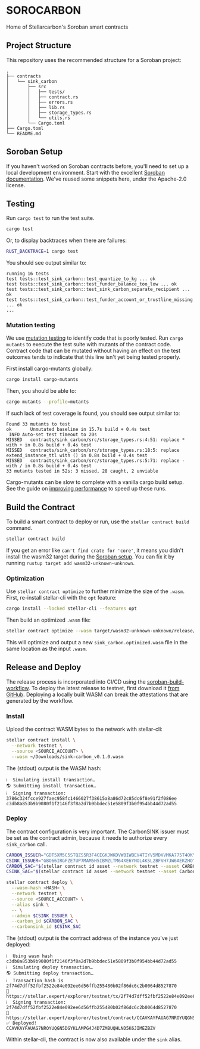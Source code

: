 # SOROCARBON

Home of Stellarcarbon's Soroban smart contracts

## Project Structure

This repository uses the recommended structure for a Soroban project:

```text
.
├── contracts
│   └── sink_carbon
│       ├── src
│       │   ├── tests/
│       │   ├── contract.rs
│       │   ├── errors.rs
│       │   ├── lib.rs
│       │   ├── storage_types.rs
│       │   └── utils.rs
│       └── Cargo.toml
├── Cargo.toml
└── README.md
```

## Soroban Setup

If you haven't worked on Soroban contracts before, you'll need to set up a local development environment. Start with the excellent [Soroban documentation](https://developers.stellar.org/docs/build/smart-contracts/overview). We've reused some snippets here, under the Apache-2.0 license.

## Testing

Run `cargo test` to run the test suite.

```sh
cargo test
```

Or, to display backtraces when there are failures:

```sh
RUST_BACKTRACE=1 cargo test
```

You should see output similar to:

```text
running 16 tests
test tests::test_sink_carbon::test_quantize_to_kg ... ok
test tests::test_sink_carbon::test_funder_balance_too_low ... ok
test tests::test_sink_carbon::test_sink_carbon_separate_recipient ... ok
test tests::test_sink_carbon::test_funder_account_or_trustline_missing ... ok
...
```

### Mutation testing

We use [mutation testing](https://developers.stellar.org/docs/build/guides/testing/mutation-testing) to identify code that is poorly tested.
Run `cargo mutants` to execute the test suite with mutants of the contract code. Contract code that can be mutated without having an effect
on the test outcomes tends to indicate that this line isn't yet being tested properly.

First install cargo-mutants globally:

```sh
cargo install cargo-mutants
```

Then, you should be able to:

```sh
cargo mutants --profile=mutants
```

If such lack of test coverage is found, you should see output similar to:

```text
Found 33 mutants to test
ok       Unmutated baseline in 15.7s build + 0.4s test
 INFO Auto-set test timeout to 20s
MISSED   contracts/sink_carbon/src/storage_types.rs:4:51: replace * with + in 0.8s build + 0.4s test
MISSED   contracts/sink_carbon/src/storage_types.rs:18:5: replace extend_instance_ttl with () in 0.8s build + 0.4s test
MISSED   contracts/sink_carbon/src/storage_types.rs:5:71: replace - with / in 0.8s build + 0.4s test
33 mutants tested in 52s: 3 missed, 28 caught, 2 unviable
```

Cargo-mutants can be slow to complete with a vanilla cargo build setup. See the guide on [improving performance](https://mutants.rs/performance.html) to speed up these runs.

## Build the Contract

To build a smart contract to deploy or run, use the `stellar contract build` command.

```sh
stellar contract build
```

If you get an error like `can't find crate for 'core'`, it means you didn't install the wasm32 target during the [Soroban setup](https://developers.stellar.org/docs/build/smart-contracts/getting-started/setup). You can fix it by running `rustup target add wasm32-unknown-unknown`.

### Optimization

Use `stellar contract optimize` to further minimize the size of the `.wasm`. First, re-install stellar-cli with the `opt` feature:

```sh
cargo install --locked stellar-cli --features opt
```

Then build an optimized `.wasm` file:

```sh
stellar contract optimize --wasm target/wasm32-unknown-unknown/release/sink_carbon.wasm
```

This will optimize and output a new `sink_carbon.optimized.wasm` file in the same location as the input `.wasm`.

## Release and Deploy

The release process is incorporated into CI/CD using the [soroban-build-workflow](https://github.com/stellar-expert/soroban-build-workflow/). To deploy the latest release to testnet, first download it [from GitHub](https://github.com/stellarcarbon/sorocarbon/releases). Deploying a locally built WASM can break the attestations that are generated by the workflow.

### Install

Upload the contract WASM bytes to the network with stellar-cli:

```sh
stellar contract install \
  --network testnet \
  --source <SOURCE_ACCOUNT> \
  --wasm ~/Downloads/sink-carbon_v0.1.0.wasm
```

The (stdout) output is the WASM hash:

```text
ℹ️  Simulating install transaction…
🌎 Submitting install transaction…
ℹ️  Signing transaction: 3786c324fcce927faec958fc1466027f38615a8a86d72c85dc6f8e91f2f086ee
c3db8a853b9b9080f1f2146f3f8a2d7b9bbdec51e5809f3b0f954bb44d72ad55
```

### Deploy

The contract configuration is very important. The CarbonSINK issuer must be set as the contract admin,
because it needs to authorize every `sink_carbon` call.

```sh
CARBON_ISSUER="GDT5XM5C5STQZS5R3F4CEGKJWKDVWBIWBEV4TIYV5MDVVMKA775T4OKY"
CSINK_ISSUER="GBO66IRGFZE7UP7MAM5H5IBMZLTM64XE6YNOL4KSL2BFVH7JW6AEKZHO"
CARBON_SAC="$(stellar contract id asset --network testnet --asset CARBON:$CARBON_ISSUER)"
CSINK_SAC="$(stellar contract id asset --network testnet --asset CarbonSINK:$CSINK_ISSUER)"

stellar contract deploy \
  --wasm-hash <HASH> \
  --network testnet \
  --source <SOURCE_ACCOUNT> \
  --alias sink \
  -- \
  --admin $CSINK_ISSUER \
  --carbon_id $CARBON_SAC \
  --carbonsink_id $CSINK_SAC
```

The (stdout) output is the contract address of the instance you've just deployed:

```text
ℹ️  Using wasm hash c3db8a853b9b9080f1f2146f3f8a2d7b9bbdec51e5809f3b0f954bb44d72ad55
ℹ️  Simulating deploy transaction…
🌎 Submitting deploy transaction…
ℹ️  Transaction hash is 2f74d7dff52fbf2522e84e092ee6d56ffb255480b02f86dc6c2b0064d8527870
🔗 https://stellar.expert/explorer/testnet/tx/2f74d7dff52fbf2522e84e092ee6d56ffb255480b02f86dc6c2b0064d8527870
ℹ️  Signing transaction: 2f74d7dff52fbf2522e84e092ee6d56ffb255480b02f86dc6c2b0064d8527870
🔗 https://stellar.expert/explorer/testnet/contract/CCAVKAYFAUAG7NROYUQGN5DGYKLAMPG4J4D7ZMBUQHLND5K6JIMEZBZV
✅ Deployed!
CCAVKAYFAUAG7NROYUQGN5DGYKLAMPG4J4D7ZMBUQHLND5K6JIMEZBZV
```

Within stellar-cli, the contract is now also available under the `sink` alias.
